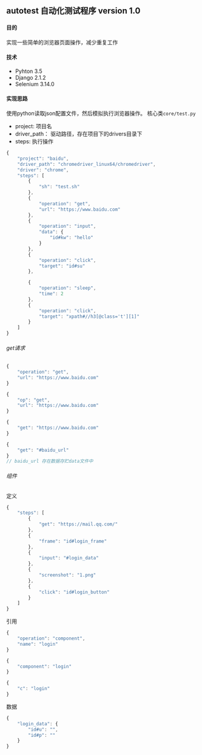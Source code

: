 ## autotest 自动化测试程序 version 1.0

#### 目的

实现一些简单的浏览器页面操作，减少重复工作

#### 技术

 - Pyhton 3.5
 - Django 2.1.2
 - Selenium 3.14.0

#### 实现思路

使用python读取json配置文件，然后模拟执行浏览器操作。
核心类`core/test.py`

 - project: 项目名
 - driver_path： 驱动路径，存在项目下的drivers目录下
 - steps: 执行操作

```js
{
    "project": "baidu",
    "driver_path": "chromedriver_linux64/chromedriver",
    "driver": "chrome",
    "steps": [
        {
            "sh": "test.sh"
        },
        {
            "operation": "get",
            "url": "https://www.baidu.com"
        },
        {
            "operation": "input",
            "data": {
                "id#kw": "hello"
            }
        },
        {
            "operation": "click",
            "target": "id#su"
        },

        {
            "operation": "sleep",
            "time": 2
        },
        {
            "operation": "click",
            "target": "xpath#//h3[@class='t'][1]"
        }
    ]
}
```

###### get请求
```js
{
    "operation": "get",
    "url": "https://www.baidu.com"
}

{
    "op": "get",
    "url": "https://www.baidu.com"
}

{
    "get": "https://www.baidu.com"
}

{
    "get": "#baidu_url"
}
// baidu_url 存在数据存贮data文件中
```
###### 组件
定义

```js
{
    "steps": [
        {
            "get": "https://mail.qq.com/"
        },
        {
            "frame": "id#login_frame"
        },
        {
            "input": "#login_data"
        },
        {
            "screenshot": "1.png"
        },
        {
            "click": "id#login_button"
        }
    ]
}
```

引用
```js
{
    "operation": "component",
    "name": "login"
}

{
    "component": "login"
}

{
    "c": "login"
}
```

数据
```js
{
    "login_data": {
        "id#u": "",
        "id#p": ""
    }
}
```
